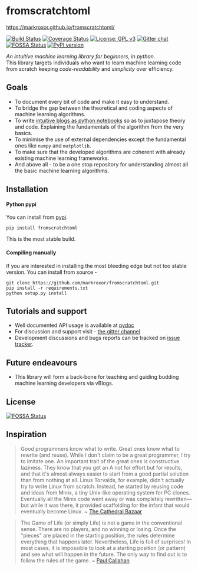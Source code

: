 # fromscratchtoml
https://markroxor.github.io/fromscratchtoml/

[![Build Status](https://travis-ci.org/markroxor/fromscratchtoml.svg?branch=master)](https://travis-ci.org/markroxor/fromscratchtoml)
[![Coverage Status](https://coveralls.io/repos/github/markroxor/fromscratchtoml/badge.svg?branch=master)](https://coveralls.io/github/markroxor/fromscratchtoml?branch=master)
[![License: GPL v3](https://img.shields.io/badge/License-GPL%20v3-blue.svg)](https://www.gnu.org/licenses/gpl-3.0)
[![Gitter chat](https://badges.gitter.im/gitterHQ/gitter.png)](https://gitter.im/jellAIfish/from-scratch-to-ml)
[![FOSSA Status](https://app.fossa.io/api/projects/git%2Bgithub.com%2Fmarkroxor%2Ffromscratchtoml.svg?type=shield)](https://app.fossa.io/projects/git%2Bgithub.com%2Fmarkroxor%2Ffromscratchtoml?ref=badge_shield)
[![PyPI version](https://badge.fury.io/py/fromscratchtoml.svg)](https://badge.fury.io/py/fromscratchtoml)


*An intuitive machine learning library for beginners, in python.*  
This library targets individuals who want to learn machine learning code from scratch keeping _code-readability_ and _simplicity_ over efficiency.

## Goals
 - To document every bit of code and make it easy to understand.
 - To bridge the gap between the theoretical and coding aspects of machine learning algorithms.
 - To write [intuitive blogs as python notebooks](https://markroxor.github.io/fromscratchtoml/showroom/) so as to juxtapose theory and code. Explaining the fundamentals of the algorithm from the very basics.  
 - To minimise the use of external dependencies except the fundamental ones like `numpy` and `matplotlib`.
 - To make sure that the developed algorithms are coherent with already existing machine learning frameworks.
 - And above all - to be a one stop repository for understanding almost all the basic machine learning algorithms.

## Installation
#### Python pypi <a name="pypi"></a>
You can install from [pypi](https://pypi.org/project/fromscratchtoml/).

    pip install fromscratchtoml

This is the most stable build.


#### Compiling manually <a name="manual"></a>
If you are interested in installing the most bleeding edge but not too stable version. You can install
from source -  


    git clone https://github.com/markroxor/fromscratchtoml.git
    pip install -r requirements.txt  
    python setup.py install

## Tutorials and support
* Well documented API usage is available at [pydoc](https://www.pydoc.io/pypi/fromscratchtoml-0.0.1/)
* For discussion and support visit - [the gitter channel](https://gitter.im/markroxor/from-scratch-to-ml)
* Development discussions and bugs reports can be tracked on [issue tracker](https://github.com/markroxor/fromscratchtoml/issues).

## Future endeavours
* This library will form a back-bone for teaching and guiding budding machine learning developers via vBlogs.


## License
[![FOSSA Status](https://app.fossa.io/api/projects/git%2Bgithub.com%2Fmarkroxor%2Ffromscratchtoml.svg?type=large)](https://app.fossa.io/projects/git%2Bgithub.com%2Fmarkroxor%2Ffromscratchtoml?ref=badge_large)

## Inspiration
> Good programmers know what to write. Great ones know what to rewrite (and reuse).
While I don't claim to be a great programmer, I try to imitate one. An important trait of the great ones is constructive laziness. They know that you get an A not for effort but for results, and that it's almost always easier to start from a good partial solution than from nothing at all.
Linus Torvalds, for example, didn't actually try to write Linux from scratch. Instead, he started by reusing code and ideas from Minix, a tiny Unix-like operating system for PC clones. Eventually all the Minix code went away or was completely rewritten—but while it was there, it provided scaffolding for the infant that would eventually become Linux.
~ [The Cathedral Bazaar](http://www.catb.org/esr/writings/cathedral-bazaar/cathedral-bazaar/ar01s02.html)

> The Game of Life (or simply Life) is not a game in the conventional sense. There
are no players, and no winning or losing. Once the "pieces" are placed in the
starting position, the rules determine everything that happens later.
Nevertheless, Life is full of surprises! In most cases, it is impossible to look
at a starting position (or pattern) and see what will happen in the future. The
only way to find out is to follow the rules of the game.
~ [Paul Callahan](http://www.math.com/students/wonders/life/life.html)

